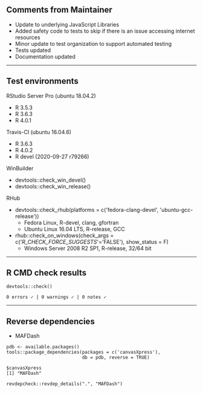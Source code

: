 ## Comments from Maintainer

* Update to underlying JavaScript Libraries  
* Added safety code to tests to skip if there is an issue accessing internet resources
* Minor update to test organization to support automated testing  
* Tests updated  
* Documentation updated  

---  

## Test environments


RStudio Server Pro (ubuntu 18.04.2)  

* R 3.5.3  
* R 3.6.3
* R 4.0.1

Travis-CI (ubuntu 16.04.6)

* R 3.6.3
* R 4.0.2
* R devel (2020-09-27 r79266)

WinBuilder

* devtools::check_win_devel()  
* devtools::check_win_release()  

RHub

* devtools::check_rhub(platforms = c('fedora-clang-devel', 'ubuntu-gcc-release'))   
  * Fedora Linux, R-devel, clang, gfortran  
  * Ubuntu Linux 16.04 LTS, R-release, GCC  
* rhub::check_on_windows(check_args = c('_R_CHECK_FORCE_SUGGESTS_'='FALSE'), show_status = F)  
  * Windows Server 2008 R2 SP1, R-release, 32/64 bit

---  

## R CMD check results


```
devtools::check()  

0 errors ✓ | 0 warnings ✓ | 0 notes ✓
```

---  

## Reverse dependencies

* MAFDash

```
pdb <- available.packages()
tools::package_dependencies(packages = c('canvasXpress'),
                            db = pdb, reverse = TRUE)
                            
$canvasXpress
[1] "MAFDash"
```

```
revdepcheck::revdep_details(".", "MAFDash")
```
